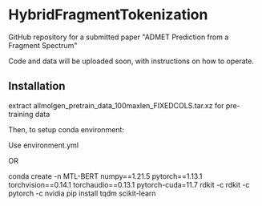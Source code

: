 # HybridFragmentTokenization

GitHub repository for a submitted paper "ADMET Prediction from a Fragment Spectrum"

Code and data will be uploaded soon, with instructions on how to operate.

## Installation

extract allmolgen_pretrain_data_100maxlen_FIXEDCOLS.tar.xz for pre-training data

Then, to setup conda environment:

Use environment.yml

OR

conda create -n MTL-BERT numpy==1.21.5 pytorch==1.13.1 torchvision==0.14.1 torchaudio==0.13.1 pytorch-cuda=11.7 rdkit -c rdkit -c pytorch -c nvidia
pip install tqdm scikit-learn